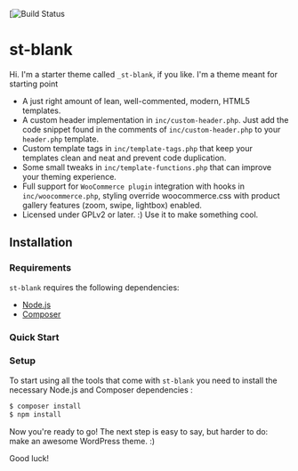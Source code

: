 [![Build Status](https://sangtuah.com/)

st-blank
===

Hi. I'm a starter theme called `_st-blank`, if you like. I'm a theme meant for starting point

* A just right amount of lean, well-commented, modern, HTML5 templates.
* A custom header implementation in `inc/custom-header.php`. Just add the code snippet found in the comments of `inc/custom-header.php` to your `header.php` template.
* Custom template tags in `inc/template-tags.php` that keep your templates clean and neat and prevent code duplication.
* Some small tweaks in `inc/template-functions.php` that can improve your theming experience.
* Full support for `WooCommerce plugin` integration with hooks in `inc/woocommerce.php`, styling override woocommerce.css with product gallery features (zoom, swipe, lightbox) enabled.
* Licensed under GPLv2 or later. :) Use it to make something cool.

Installation
---------------

### Requirements

`st-blank` requires the following dependencies:

- [Node.js](https://nodejs.org/)
- [Composer](https://getcomposer.org/)

### Quick Start

### Setup

To start using all the tools that come with `st-blank`  you need to install the necessary Node.js and Composer dependencies :

```sh
$ composer install
$ npm install
```

Now you're ready to go! The next step is easy to say, but harder to do: make an awesome WordPress theme. :)

Good luck!
